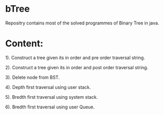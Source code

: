 # bTree

Repositry contains most of the solved programmes of Binary Tree in java.

# Content:
1). Construct a tree given its in order and pre order traversal string.

2). Construct a tree given its in order and post order traversal string.

3). Delete node from BST.

4). Depth first traversal using user stack.

5). Bredth first traversal using system stack.

6). Bredth first traversal using user Queue.
